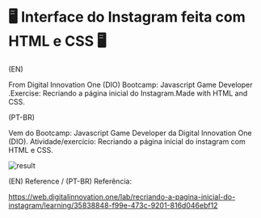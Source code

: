# :desktop_computer: Interface do Instagram feita com HTML e CSS :desktop_computer:
(EN)

From Digital Innovation One (DIO) Bootcamp: Javascript Game Developer .Exercise: Recriando a página inicial do Instagram.Made with HTML and CSS.



(PT-BR)

Vem do Bootcamp: Javascript Game Developer da Digital Innovation One (DIO). Atividade/exercício: Recriando a página inicial do instagram com HTML e CSS.

<img src="print-interface-instagram.png/img" alt="result">

(EN) Reference / (PT-BR) Referência:

https://web.digitalinnovation.one/lab/recriando-a-pagina-inicial-do-instagram/learning/35838848-f99e-473c-9201-816d046ebf12